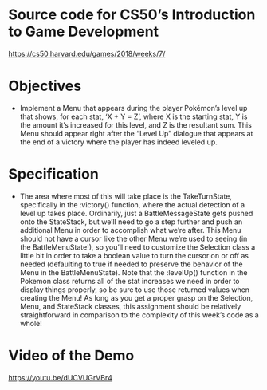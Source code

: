 # Source code for CS50’s Introduction to Game Development
https://cs50.harvard.edu/games/2018/weeks/7/

# Objectives

* Implement a Menu that appears during the player Pokémon’s level up that shows, for each stat, ‘X + Y = Z’, where X is the starting stat, Y is the amount it’s increased for this level, and Z is the resultant sum. This Menu should appear right after the “Level Up” dialogue that appears at the end of a victory where the player has indeed leveled up.

# Specification
* The area where most of this will take place is the TakeTurnState, specifically in the :victory() function, where the actual detection of a level up takes place. Ordinarily, just a BattleMessageState gets pushed onto the StateStack, but we’ll need to go a step further and push an additional Menu in order to accomplish what we’re after. This Menu should not have a cursor like the other Menu we’re used to seeing (in the BattleMenuState!), so you’ll need to customize the Selection class a little bit in order to take a boolean value to turn the cursor on or off as needed (defaulting to true if needed to preserve the behavior of the Menu in the BattleMenuState). Note that the :levelUp() function in the Pokemon class returns all of the stat increases we need in order to display things properly, so be sure to use those returned values when creating the Menu! As long as you get a proper grasp on the Selection, Menu, and StateStack classes, this assignment should be relatively straightforward in comparison to the complexity of this week’s code as a whole!

# Video of the Demo
https://youtu.be/dUCVUGrVBr4